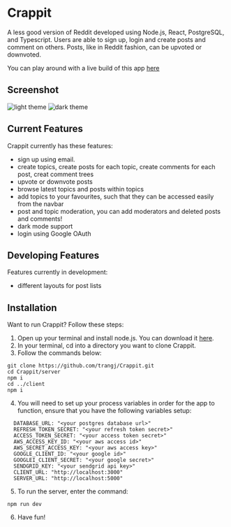 # Crappit

A less good version of Reddit developed using Node.js, React, PostgreSQL, and Typescript. Users are able to sign up, login and create posts and comment on others. Posts, like in Reddit fashion, can be upvoted or downvoted.

You can play around with a live build of this app [here](https://www.crappit.me/)

## Screenshot
![light theme](https://i.imgur.com/E6L34Ij.png)
![dark theme](https://i.imgur.com/dUlCwMn.png)

## Current Features

Crappit currently has these features:

- sign up using email.
- create topics, create posts for each topic, create comments for each post, creat comment trees
- upvote or downvote posts
- browse latest topics and posts within topics
- add topics to your favourites, such that they can be accessed easily from the navbar
- post and topic moderation, you can add moderators and deleted posts and comments!
- dark mode support
- login using Google OAuth

## Developing Features

Features currently in development:

- different layouts for post lists

## Installation

Want to run Crappit? Follow these steps:

1. Open up your terminal and install node.js. You can download it [here](https://nodejs.org/en/download/).
2. In your terminal, cd into a directory you want to clone Crappit.
3. Follow the commands below:

```
git clone https://github.com/trangj/Crappit.git
cd Crappit/server
npm i
cd ../client
npm i
```

4. You will need to set up your process variables in order for the app to function, ensure that you have the following variables setup:

```
  DATABASE_URL: "<your postgres database url>"
  REFRESH_TOKEN_SECRET: "<your refresh token secret>"
  ACCESS_TOKEN_SECRET: "<your access token secret>"
  AWS_ACCESS_KEY_ID: "<your aws access id>"
  AWS_SECRET_ACCESS_KEY: "<your aws access key>"
  GOOGLE_CLIENT_ID: "<your google id>"
  GOOGLEI_CLIENT_SECRET: "<your google secret>"
  SENDGRID_KEY: "<your sendgrid api key>"
  CLIENT_URL: "http://localhost:3000"
  SERVER_URL: "http://localhost:5000"
```

5. To run the server, enter the command:

```
npm run dev
```

6. Have fun!
